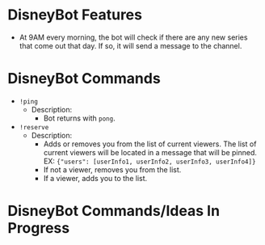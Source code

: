 # DisneyBot Features
- At 9AM every morning, the bot will check if there are any new series that come out that day. If so, it will send a message to the channel.

# DisneyBot Commands
- `!ping`
  - Description:
    - Bot returns with `pong`.
- `!reserve`
  - Description:
    - Adds or removes you from the list of current viewers. The list of current viewers will be located in a message that will be pinned. EX: `{"users": [userInfo1, userInfo2, userInfo3, userInfo4]}`
    - If not a viewer, removes you from the list.
    - If a viewer, adds you to the list.
  
# DisneyBot Commands/Ideas In Progress

